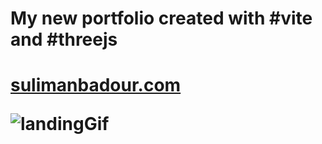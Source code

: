 <h1>My new portfolio created with #vite and #threejs<h1>
<a href="sulimanbadour.com"> sulimanbadour.com </a>

![landingGif](https://github.com/sulimanbadour1/My_new_portfolio/assets/71437804/fd5e7021-96b3-4a59-a586-61c6c9436d28)
